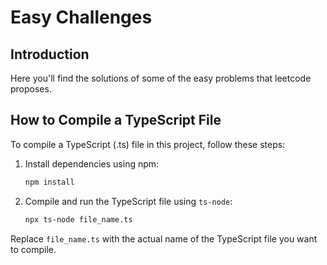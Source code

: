 # Easy Challenges

## Introduction
Here you'll find the solutions of some of the easy problems that leetcode proposes.

## How to Compile a TypeScript File
To compile a TypeScript (.ts) file in this project, follow these steps:

1. Install dependencies using npm:
    ```bash
    npm install
    ```

2. Compile and run the TypeScript file using `ts-node`:
    ```bash
    npx ts-node file_name.ts
    ```

Replace `file_name.ts` with the actual name of the TypeScript file you want to compile.
